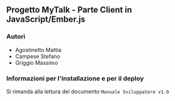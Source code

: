 ## Progetto MyTalk - Parte Client in JavaScript/Ember.js

### Autori

* Agostinetto Mattia
* Campese Stefano
* Griggio Massimo

### Informazioni per l'installazione e per il deploy
Si rimanda alla lettura del documento `Manuale Sviluppatore v1.0`